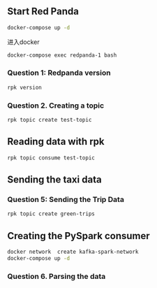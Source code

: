 ## Start Red Panda

``` bash
docker-compose up -d
```

进入docker
``` bash
docker-compose exec redpanda-1 bash
```

### Question 1: Redpanda version
``` bash
rpk version
```

### Question 2. Creating a topic
```bash
rpk topic create test-topic
```

## Reading data with rpk

```bash
rpk topic consume test-topic
```
## Sending the taxi data

### Question 5: Sending the Trip Data
```bash
rpk topic create green-trips
```

## Creating the PySpark consumer

```bash
docker network  create kafka-spark-network
docker-compose up -d
```

### Question 6. Parsing the data
